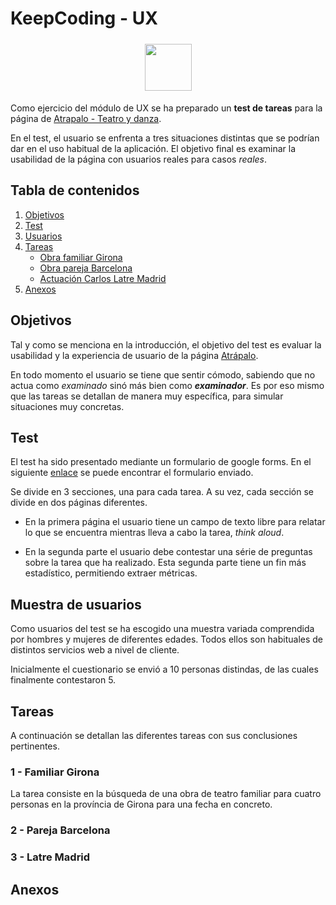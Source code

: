 # KeepCoding - UX

<div align="center">
    <img src="https://keepcoding.io/es/wp-content/uploads/sites/4/2015/05/logo-keepcoding-web.png" style="margin: 5px auto; height: 75px">
</div>

Como ejercicio del módulo de UX se ha preparado un **test de tareas** para la página de [Atrapalo - Teatro y danza](https://www.atrapalo.com/entradas/teatro-y-danza/).

En el test, el usuario se enfrenta a tres situaciones distintas que se podrían dar en el uso habitual de la aplicación. El objetivo final es examinar la usabilidad de la página con usuarios reales para casos *reales*.

## Tabla de contenidos

1. [Objetivos](#objetivos)
2. [Test](#test)
3. [Usuarios](#muestra-de-usuarios)
4. [Tareas](#tareas)
    - [Obra familiar Girona](#1---familiar-girona)
    - [Obra pareja Barcelona](#2---pareja-barcelona)
    - [Actuación Carlos Latre Madrid](#3---latre-madrid)
5. [Anexos](#anexos)

## Objetivos

Tal y como se menciona en la introducción, el objetivo del test es evaluar la usabilidad y la experiencia de usuario de la página [Atrápalo](https://www.atrapalo.com).

En todo momento el usuario se tiene que sentir cómodo, sabiendo que no actua como *examinado* sinó más bien como ***examinador***. Es por eso mismo que las tareas se detallan de manera muy específica, para simular situaciones muy concretas.

## Test

El test ha sido presentado mediante un formulario de google forms. En el siguiente [enlace](https://goo.gl/forms/yxzfukiiS2RJkGt62) se puede encontrar el formulario enviado.

Se divide en 3 secciones, una para cada tarea. A su vez, cada sección se divide en dos páginas diferentes.

- En la primera página el usuario tiene un campo de texto libre para relatar lo que se encuentra mientras lleva a cabo la tarea, *think aloud*.

- En la segunda parte el usuario debe contestar una série de preguntas sobre la tarea que ha realizado. Esta segunda parte tiene un fin más estadístico, permitiendo extraer métricas.

## Muestra de usuarios

Como usuarios del test se ha escogido una muestra variada comprendida por hombres y mujeres de diferentes edades. Todos ellos son habituales de distintos servicios web a nivel de cliente.

Inicialmente el cuestionario se envió a 10 personas distindas, de las cuales finalmente contestaron 5.

## Tareas

A continuación se detallan las diferentes tareas con sus conclusiones pertinentes.

### 1 - Familiar Girona

La tarea consiste en la búsqueda de una obra de teatro familiar para cuatro personas en la província de Girona para una fecha en concreto.



### 2 - Pareja Barcelona

### 3 - Latre Madrid

## Anexos



